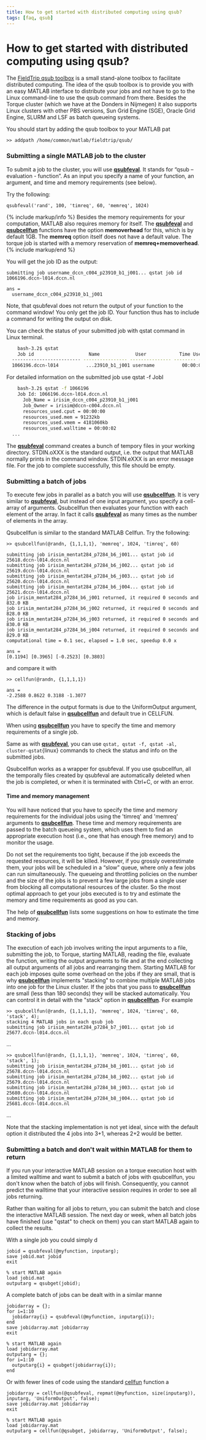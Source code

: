 ```yaml
---
title: How to get started with distributed computing using qsub?
tags: [faq, qsub]
---
```


# How to get started with distributed computing using qsub?

The [FieldTrip qsub toolbox](http://github.com/fieldtrip/fieldtrip/tree/master/qsub) is a small stand-alone toolbox to facilitate distributed computing. The idea of the qsub toolbox is to provide you with an easy MATLAB interface to distribute your jobs and not have to go to the Linux command-line to use the qsub command from there. Besides the Torque cluster (which we have at the Donders in Nijmegen) it also supports Linux clusters with other PBS versions, Sun Grid Engine (SGE), Oracle Grid Engine, SLURM and LSF as batch queueing systems.

You should start by adding the qsub toolbox to your MATLAB pat

    >> addpath /home/common/matlab/fieldtrip/qsub/

### Submitting a single MATLAB job to the cluster

To submit a job to the cluster, you will use **[qsubfeval](/reference/qsub/qsubfeval)**. It stands for “qsub – evaluation - function”. As an input you specify a name of your function, an argument, and time and memory requirements (see below).

Try the following:

    qsubfeval('rand', 100, 'timreq', 60, 'memreq', 1024)

{% include markup/info %}
Besides the memory requirements for your computation, MATLAB also requires memory for itself. The **[qsubfeval](/reference/qsub/qsubfeval)** and **[qsubcellfun](/reference/qsub/qsubcellfun)** functions have the option **memoverhead** for this, which is by default 1GB. The **memreq** option itself does not have a default value. The torque job is started with a memory reservation of **memreq+memoverhead**.
{% include markup/end %}

You will get the job ID as the output:

    submitting job username_dccn_c004_p23910_b1_j001... qstat job id 1066196.dccn-l014.dccn.nl

    ans =
      username_dccn_c004_p23910_b1_j001

Note, that qsubfeval does not return the output of your function to the command window! You only get the job ID. Your function thus has to include a command for writing the output on disk.

You can check the status of your submitted job with qstat command in Linux terminal.

```bash
    bash-3.2$ qstat
    Job id                    Name             User            Time Use S Queue
  ------------------------- ---------------- --------------- -------- - -----
  1066196.dccn-l014          ...23910_b1_j001 username          00:00:00 C MATLAB
```

For detailed information on the submitted job use qstat -f JobI

```bash
    bash-3.2$ qstat -f 1066196
    Job Id: 1066196.dccn-l014.dccn.nl
      Job_Name = irisim_dccn_c004_p23910_b1_j001
      Job_Owner = irisim@dccn-c004.dccn.nl
      resources_used.cput = 00:00:00
      resources_used.mem = 91232kb
      resources_used.vmem = 4181060kb
      resources_used.walltime = 00:00:02
  ...
```

The **[qsubfeval](/reference/qsub/qsubfeval)** command creates a bunch of tempory files in your working directory. STDIN.oXXX is the standard output, i.e. the output that MATLAB normally prints in the command window. STDIN.eXXX is an error message file. For the job to complete successfully, this file should be empty.

### Submitting a batch of jobs

To execute few jobs in parallel as a batch you will use **[qsubcellfun](/reference/qsub/qsubcellfun)**. It is very similar to **[qsubfeval](/reference/qsub/qsubfeval)**, but instead of one input argument, you specify a cell-array of arguments. Qsubcellfun then evaluates your function with each element of the array. In fact it calls **[qsubfeval](/reference/qsub/qsubfeval)** as many times as the number of elements in the array.

Qsubcellfun is similar to the standard MATLAB Cellfun. Try the following:

    >> qsubcellfun(@randn, {1,1,1,1}, 'memreq', 1024, 'timreq', 60)

    submitting job irisim_mentat284_p7284_b6_j001... qstat job id 25618.dccn-l014.dccn.nl
    submitting job irisim_mentat284_p7284_b6_j002... qstat job id 25619.dccn-l014.dccn.nl
    submitting job irisim_mentat284_p7284_b6_j003... qstat job id 25620.dccn-l014.dccn.nl
    submitting job irisim_mentat284_p7284_b6_j004... qstat job id 25621.dccn-l014.dccn.nl
    job irisim_mentat284_p7284_b6_j001 returned, it required 0 seconds and 832.0 KB
    job irisim_mentat284_p7284_b6_j002 returned, it required 0 seconds and 828.0 KB
    job irisim_mentat284_p7284_b6_j003 returned, it required 0 seconds and 830.0 KB
    job irisim_mentat284_p7284_b6_j004 returned, it required 0 seconds and 829.0 KB
    computational time = 0.1 sec, elapsed = 1.0 sec, speedup 0.0 x

    ans =
    [0.1194] [0.3965] [-0.2523] [0.3803]

and compare it with

    >> cellfun(@randn, {1,1,1,1})

    ans =
    -2.2588 0.8622 0.3188 -1.3077

The difference in the output formats is due to the UniformOutput argument, which is default false in **[qsubcellfun](/reference/qsub/qsubcellfun)** and default true in CELLFUN.

When using **[qsubcellfun](/reference/qsub/qsubcellfun)** you have to specify the time and memory requirements of a single job.

Same as with **[qsubfeval](/reference/qsub/qsubfeval)**, you can use `qstat, qstat -f, qstat -al, cluster-qstat`{linux} commands to check the status and info on the submitted jobs.

Qsubcellfun works as a wrapper for qsubfeval. If you use qsubcellfun, all the temporally files created by qsubfeval are automatically deleted when the job is completed, or when it is terminated with Ctrl+C, or with an error.

#### Time and memory management

You will have noticed that you have to specify the time and memory requirements for the individual jobs using the 'timreq' and 'memreq' arguments to **[qsubcellfun](/reference/qsub/qsubcellfun)**. These time and memory requirements are passed to the batch queueing system, which uses them to find an appropriate execution host (i.e., one that has enough free memory) and to monitor the usage.

Do not set the requirements too tight, because if the job exceeds the requested resources, it will be killed. However, if you grossly overestimate them, your jobs will be scheduled in a “slow” queue, where only a few jobs can run simultaneously. The queueing and throttling policies on the number and the size of the jobs is to prevent a few large jobs from a single user from blocking all computational resources of the cluster. So the most optimal approach to get your jobs executed is to try and estimate the memory and time requirements as good as you can.

The help of **[qsubcellfun](/reference/qsub/qsubcellfun)** lists some suggestions on how to estimate the time and memory.

### Stacking of jobs

The execution of each job involves writing the input arguments to a file, submitting the job, to Torque, starting MATLAB, reading the file, evaluate the function, writing the output arguments to file and at the end collecting all output arguments of all jobs and rearranging them. Starting MATLAB for each job imposes quite some overhead on the jobs if they are small, that is why **[qsubcellfun](/reference/qsub/qsubcellfun)** implements "stacking" to combine multiple MATLAB jobs into one job for the Linux cluster. If the jobs that you pass to **[qsubcellfun](/reference/qsub/qsubcellfun)** are small (less than 180 seconds) they will be stacked automatically. You can control it in detail with the "stack" option in **[qsubcellfun](/reference/qsub/qsubcellfun)**. For example

    >> qsubcellfun(@randn, {1,1,1,1}, 'memreq', 1024, 'timreq', 60, 'stack', 4);
    stacking 4 MATLAB jobs in each qsub job
    submitting job irisim_mentat284_p7284_b7_j001... qstat job id 25677.dccn-l014.dccn.nl

...

    >> qsubcellfun(@randn, {1,1,1,1}, 'memreq', 1024, 'timreq', 60, 'stack', 1);
    submitting job irisim_mentat284_p7284_b8_j001... qstat job id 25678.dccn-l014.dccn.nl
    submitting job irisim_mentat284_p7284_b8_j002... qstat job id 25679.dccn-l014.dccn.nl
    submitting job irisim_mentat284_p7284_b8_j003... qstat job id 25680.dccn-l014.dccn.nl
    submitting job irisim_mentat284_p7284_b8_j004... qstat job id 25681.dccn-l014.dccn.nl

...

Note that the stacking implementation is not yet ideal, since with the default option it distributed the 4 jobs into 3+1, whereas 2+2 would be better.

### Submitting a batch and don't wait within MATLAB for them to return

If you run your interactive MATLAB session on a torque execution host with a limited walltime and want to submit a batch of jobs with qsubcellfun, you don't know when the batch of jobs will finish. Consequently, you cannot predict the walltime that your interactive session requires in order to see all jobs returning.

Rather than waiting for all jobs to return, you can submit the batch and close the interactive MATLAB session. The next day or week, when all batch jobs have finished (use "qstat" to check on them) you can start MATLAB again to collect the results.

With a single job you could simply d

    jobid = qsubfeval(@myfunction, inputarg);
    save jobid.mat jobid
    exit

    % start MATLAB again
    load jobid.mat
    outputarg = qsubget(jobid);

A complete batch of jobs can be dealt with in a similar manne

    jobidarray = {};
    for i=1:10
      jobidarray{i} = qsubfeval(@myfunction, inputarg{i});
    end
    save jobidarray.mat jobidarray
    exit

    % start MATLAB again
    load jobidarray.mat
    outputarg = {};
    for i=1:10
      outputarg{i} = qsubget(jobidarray{i});
    end

Or with fewer lines of code using the standard [cellfun](http://www.mathworks.nl/help/matlab/ref/cellfun.html) function a

    jobidarray = cellfun(@qsubfeval, repmat(@myfunction, size(inputarg)), inputarg, 'UniformOutput', false);
    save jobidarray.mat jobidarray
    exit

    % start MATLAB again
    load jobidarray.mat
    outputarg = cellfun(@qsubget, jobidarray, 'UniformOutput', false);
